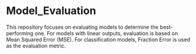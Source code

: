 # Model_Evaluation
This repository focuses on evaluating models to determine the best-performing one. For models with linear outputs, evaluation is based on Mean Squared Error (MSE). For classification models, Fraction Error is used as the evaluation metric.
